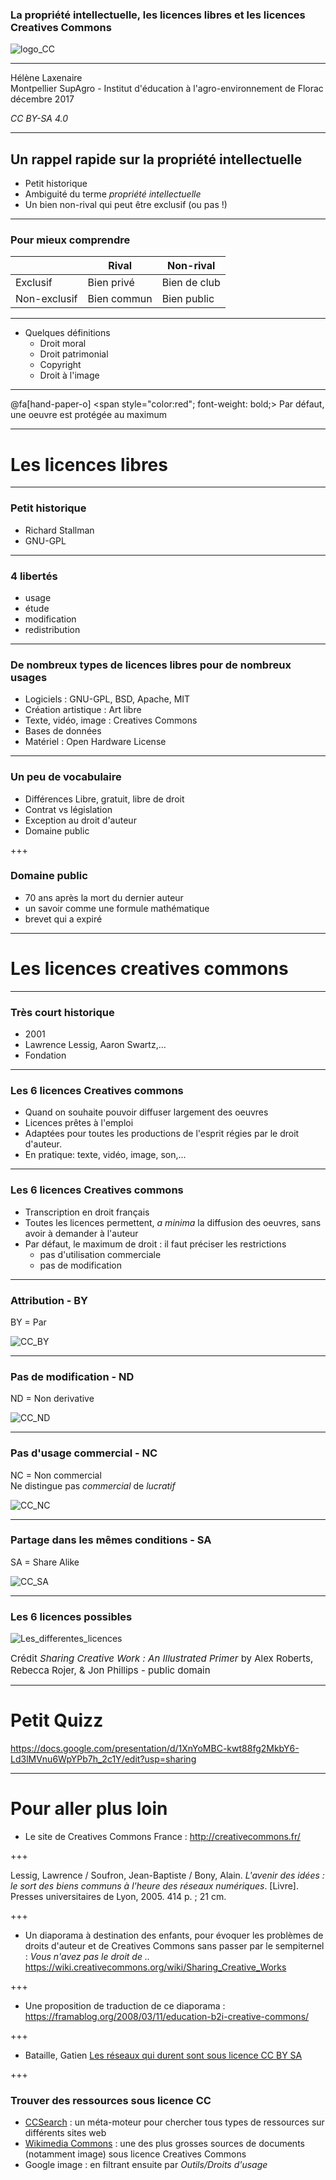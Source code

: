 ### La propriété intellectuelle, les licences libres et les licences Creatives Commons

![logo_CC](http://www.lamerguez.com/presentations_GitPich/presentation-licences_CC/CC_pt.png)

---
Hélène Laxenaire  
Montpellier SupAgro - Institut d'éducation à l'agro-environnement de Florac  
décembre 2017  

*CC BY-SA 4.0*



---
## Un rappel rapide sur la propriété intellectuelle
 * Petit historique
 * Ambiguité du terme *propriété intellectuelle*
 * Un bien non-rival qui peut être exclusif (ou pas !)


---
### Pour mieux comprendre



|             | Rival       | Non-rival    |
| ----------- |-------------| ------------ |
|Exclusif     | Bien privé  | Bien de club |
|Non-exclusif | Bien commun | Bien public  |


---

* Quelques définitions 
	* Droit moral
	* Droit patrimonial
	* Copyright
	* Droit à l'image
	
---

@fa[hand-paper-o] <span style="color:red"; font-weight: bold;>  Par défaut, une oeuvre est protégée au maximum</span> 

---
# Les licences libres

---

### Petit historique
* Richard Stallman
* GNU-GPL

---
### 4 libertés

* usage 
* étude
* modification
* redistribution

---
### De nombreux types de licences libres pour de nombreux usages

* Logiciels : GNU-GPL, BSD, Apache, MIT
* Création artistique : Art libre
* Texte, vidéo, image : Creatives Commons
* Bases de données
* Matériel : Open Hardware License


---

### Un peu de vocabulaire
* Différences Libre, gratuit, libre de droit
* Contrat vs législation
* Exception au droit d'auteur
* Domaine public

+++

### Domaine public
* 70 ans après la mort du dernier auteur
* un savoir comme une formule mathématique
* brevet qui a expiré

---

# Les licences creatives commons

---

### Très court historique
* 2001
* Lawrence Lessig, Aaron Swartz,...
* Fondation
 
---
### Les 6 licences Creatives commons
* Quand on souhaite pouvoir diffuser largement des oeuvres
* Licences prêtes à l'emploi
* Adaptées pour toutes les productions de l'esprit régies par le droit d'auteur.
* En pratique: texte, vidéo, image, son,...

---

### Les 6 licences Creatives commons
* Transcription en droit français
* Toutes les licences permettent, *a minima* la diffusion des oeuvres, sans avoir à demander à l'auteur
* Par défaut, le maximum de droit : il faut préciser les restrictions
	* pas d'utilisation commerciale
	* pas de modification

---

### Attribution - BY
BY = Par

![CC_BY](http://www.lamerguez.com/presentations_GitPich/presentation-licences_CC/CC_BY_pt.png)

---

### Pas de modification - ND
ND = Non derivative

![CC_ND](http://www.lamerguez.com/presentations_GitPich/presentation-licences_CC/CC_ND_pt.png)

---

### Pas d'usage commercial - NC
NC = Non commercial  
Ne distingue pas *commercial* de *lucratif*

![CC_NC](http://www.lamerguez.com/presentations_GitPich/presentation-licences_CC/CC_NC_pt.png)

---

### Partage dans les mêmes conditions - SA
SA = Share Alike

![CC_SA](http://www.lamerguez.com/presentations_GitPich/presentation-licences_CC/CC_SA_pt.png)

---

### Les 6 licences possibles

![Les_differentes_licences](http://www.lamerguez.com/presentations_GitPich/presentation-licences_CC/Les_differentes_licences.png)

<span style="font-size: 15px;">Crédit *Sharing Creative Work : An Illustrated Primer* by Alex Roberts, Rebecca Rojer, & Jon Phillips - public domain</span>


---
# Petit Quizz

https://docs.google.com/presentation/d/1XnYoMBC-kwt88fg2MkbY6-Ld3lMVnu6WpYPb7h_2c1Y/edit?usp=sharing

---
# Pour aller plus loin

- Le site de Creatives Commons France : http://creativecommons.fr/

+++

Lessig, Lawrence / Soufron, Jean-Baptiste / Bony, Alain. *L'avenir des idées : le sort des biens communs à l'heure des réseaux numériques*. [Livre]. Presses universitaires de Lyon, 2005. 414 p. ; 21 cm. 


+++

- Un diaporama à destination des enfants, pour évoquer les  problèmes de droits d'auteur et de Creatives Commons sans passer par le sempiternel : *Vous n'avez pas le droit de ..*
https://wiki.creativecommons.org/wiki/Sharing_Creative_Works

+++

- Une proposition de traduction de ce diaporama : https://framablog.org/2008/03/11/education-b2i-creative-commons/

+++


- Bataille, Gatien [Les réseaux qui durent sont sous licence CC BY SA](http://ebook.coop-tic.eu/francais/wakka.php?wiki=LesReseauxQuiDurentSontSousLicenceCcBy)

+++
### Trouver des ressources sous licence CC

* [CCSearch](https://search.creativecommons.org/) : un méta-moteur pour chercher tous types de ressources sur différents sites web
* [Wikimedia Commons](https://commons.wikimedia.org/wiki/Accueil) : une des plus grosses sources de documents (notamment image) sous licence Creatives Commons
* Google image : en filtrant ensuite par *Outils/Droits d'usage*





